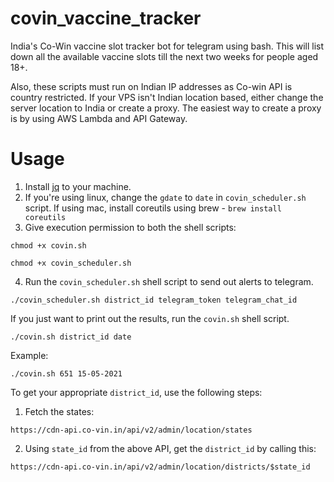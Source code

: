 # covin_vaccine_tracker

India's Co-Win vaccine slot tracker bot for telegram using bash. This will list down all the available vaccine slots till the next two weeks for people aged 18+.

Also, these scripts must run on Indian IP addresses as Co-win API is country restricted. If your VPS isn't Indian location based, either change the server location to India or create a proxy. The easiest way to create a proxy is by using AWS Lambda and API Gateway.

# Usage

1. Install [jq](https://stedolan.github.io/jq/download/) to your machine.
2. If you're using linux, change the `gdate` to `date` in `covin_scheduler.sh` script. If using mac, install coreutils using brew - `brew install coreutils`
3. Give execution permission to both the shell scripts:
```
chmod +x covin.sh
```
```
chmod +x covin_scheduler.sh
```
4. Run the `covin_scheduler.sh` shell script to send out alerts to telegram.

```
./covin_scheduler.sh district_id telegram_token telegram_chat_id
```

If you just want to print out the results, run the `covin.sh` shell script.

```
./covin.sh district_id date
```
Example:
```
./covin.sh 651 15-05-2021
```

To get your appropriate `district_id`, use the following steps:

1. Fetch the states:
```
https://cdn-api.co-vin.in/api/v2/admin/location/states
```
2. Using `state_id` from the above API, get the `district_id` by calling this:
```
https://cdn-api.co-vin.in/api/v2/admin/location/districts/$state_id
```
